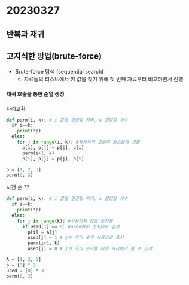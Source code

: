 # 20230327

## 반복과 재귀

## 고지식한 방법(brute-force)

- Brute-force 탐색 (sequential search)
  - 자료들의 리스트에서 키 값을 찾기 위해 첫 번째 자료부터 비교하면서 진행

#### 재귀 호출을 통한 순열 생성

자리교환

```python
def perm(i, k): # i 값을 결정할 자리, k 결정할 개수
  if i==k:
    print(*p)
  else:
    for j in range(i, k): #자신부터 오른쪽 원소들과 교환
      p[i], p[j] = p[j], p[i]
      perm(i+1, k)
      p[i], p[j] = p[j], p[i]

p = [1, 2, 3]
perm(0, 3)
```

사전 순 ??

```python
def perm(i, k): # i 값을 결정할 자리, k 결정할 개수
  if i==k:
    print(*p)
  else:
    for j in range(k): #사용하지 않은 숫자를
      if used[j] == 0: #used에서 순서대로 검색
        p[i] = A[j]
        used[j] = 1 # j번 자리 숫자 사용으로 표시
        perm(i+1, k)
        used[j] = 0 # j번 자리 숫자를 다른 자리에서 쓸 수 있게

A = [1, 2, 3]
p = [0] * 3
used = [0] * 3
perm(0, 3)
```

